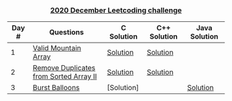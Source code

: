 <a href="https://leetcode.com/discuss/general-discussion/595334/May-LeetCoding-Challenge"><h3 align= "center"><b>2020 December Leetcoding challenge</b></h3></a> 

|Day #  | Questions | C Solution|C++ Solution|Java Solution|
|-------|-----------| ----------------- |-----------------|-----------------|
|1|[Valid Mountain Array](https://leetcode.com/problems/valid-mountain-array/)|[Solution](validMountainArray.c)|[Solution](validMountainArray.cpp)||
|2|[Remove Duplicates from Sorted Array II](https://leetcode.com/problems/remove-duplicates-from-sorted-array-ii/)|[Solution](removeduplicate2.c)|[Solution](removeduplicate2.cpp)||
|3|[Burst Balloons](https://leetcode.com/problems/burst-balloons/)|[Solution]||[Solution](Burst-Balloons.java)|
